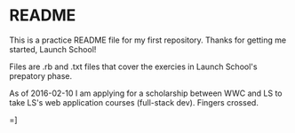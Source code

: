 # README #
This is a practice README file for my first repository. Thanks for getting me started, Launch School!

Files are .rb and .txt files that cover the exercies in Launch School's prepatory phase.

As of 2016-02-10 I am applying for a scholarship between WWC and LS to take LS's web application courses (full-stack dev). Fingers crossed.

=]
